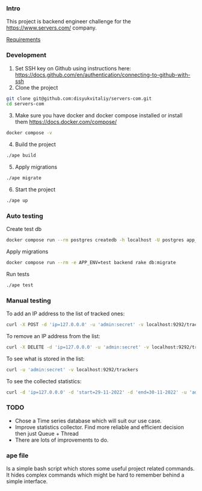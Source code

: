### Intro

This project is backend engineer challenge for the https://www.servers.com/ company.

[Requirements](requirements.md)

### Development

1. Set SSH key on Github using instructions here: https://docs.github.com/en/authentication/connecting-to-github-with-ssh
2. Clone the project

```sh
git clone git@github.com:disyukvitaliy/servers-com.git
cd servers-com
```

3. Make sure you have docker and docker compose installed or install them https://docs.docker.com/compose/

```sh
docker compose -v
```

4. Build the project

```sh
./ape build
```

5. Apply migrations

```sh
./ape migrate
```

6. Start the project

```sh
./ape up
```

### Auto testing

Create test db

```sh
docker compose run --rm postgres createdb -h localhost -U postgres app_test
````

Apply migrations

```sh
docker compose run --rm -e APP_ENV=test backend rake db:migrate
```

Run tests

```sh
./ape test
```

### Manual testing

To add an IP address to the list of tracked ones:

```sh
curl -X POST -d 'ip=127.0.0.0' -u 'admin:secret' -v localhost:9292/trackers
```

To remove an IP address from the list:

```sh
curl -X DELETE -d 'ip=127.0.0.0' -u 'admin:secret' -v localhost:9292/trackers
```

To see what is stored in the list:

```sh
curl -u 'admin:secret' -v localhost:9292/trackers
```

To see the collected statistics:

```sh
curl -d 'ip=127.0.0.0' -d 'start=29-11-2022' -d 'end=30-11-2022' -u 'admin:secret' -v localhost:9292/tracker_statistics
```

### TODO

* Chose a Time series database which will suit our use case.
* Improve statistics collector. Find more reliable and efficient decision then just Queue + Thread
* There are lots of improvements to do.

### ape file
Is a simple bash script which stores some useful project related commands. It hides complex commands which might be hard to remember behind a simple interface.

